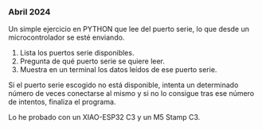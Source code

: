 ### Abril 2024 ###

Un simple ejercicio en PYTHON que lee del puerto serie, lo que desde un microcontrolador se esté enviando.

1. Lista los puertos serie disponibles.
2. Pregunta de qué puerto serie se quiere leer.
3. Muestra en un terminal los datos leídos de ese puerto serie.

Si el puerto serie escogido no está disponible, intenta un determinado número de veces conectarse al mismo y si no lo consigue tras ese número de intentos, finaliza el programa.

Lo he probado con un XIAO-ESP32 C3 y un M5 Stamp C3.
